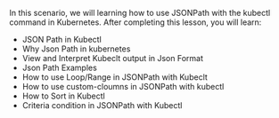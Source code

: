 In this scenario, we will learning how to use JSONPath with the kubectl command in Kubernetes. After completing this lesson, you will learn:
- JSON Path in Kubectl
- Why Json Path in kubernetes
- View and Interpret Kubeclt output in Json Format
- Json Path Examples
- How to use Loop/Range in JSONPath with Kubeclt
- How to use custom-cloumns in JSONPath with kubectl
- How to Sort in Kubectl 
- Criteria condition in JSONPath with Kubectl
